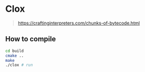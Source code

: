 # Clox

> https://craftinginterpreters.com/chunks-of-bytecode.html

## How to compile

```sh
cd build
cmake ..
make
./clox # run
```
